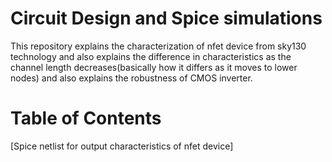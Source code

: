 # Circuit Design and Spice simulations
This repository explains the characterization of nfet device from sky130 technology and also explains the difference in characteristics as the channel length decreases(basically how it differs as it moves to lower nodes) and also explains the robustness of CMOS inverter.

# Table of Contents
[Spice netlist for output characteristics of nfet device]
